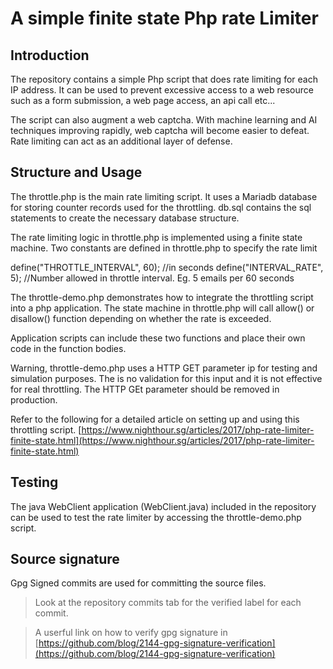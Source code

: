 # A simple finite state Php rate Limiter

## Introduction
The repository contains a simple Php script that does rate limiting for each IP address. It can be used to prevent excessive access to a web resource such as a form submission, a web page access, an api call etc... 

The script can also augment a web captcha. With machine learning and AI techniques improving rapidly, web captcha will become easier to defeat. Rate limiting can act as an additional layer of defense. 


## Structure and Usage
The throttle.php is the main rate limiting script. It uses a Mariadb database for storing counter records used for the throttling. 
db.sql contains the sql statements to create the necessary database structure. 

The rate limiting logic in throttle.php is implemented using a finite state machine. 
Two constants are defined in throttle.php to specify the rate limit

define("THROTTLE_INTERVAL", 60); //in seconds
define("INTERVAL_RATE", 5); //Number allowed in throttle interval. Eg. 5 emails per 60 seconds

The throttle-demo.php demonstrates how to integrate the throttling script into a php application. 
The state machine in throttle.php will call allow() or disallow() function depending on whether the rate is exceeded. 

Application scripts can include these two functions and place their own code in the function bodies. 

Warning, throttle-demo.php uses a HTTP GET parameter ip for testing and simulation purposes. The is no validation for this input and it is not effective for real throttling. The HTTP GEt parameter should be removed in production. 

Refer to the following for a detailed article on setting up and using this throttling script. 
[https://www.nighthour.sg/articles/2017/php-rate-limiter-finite-state.html](https://www.nighthour.sg/articles/2017/php-rate-limiter-finite-state.html)

## Testing

The java WebClient application (WebClient.java) included in the repository can be used to test the rate limiter by accessing the throttle-demo.php script. 


## Source signature
Gpg Signed commits are used for committing the source files. 

> Look at the repository commits tab for the verified label for each commit. 

> A userful link on how to verify gpg signature in [https://github.com/blog/2144-gpg-signature-verification](https://github.com/blog/2144-gpg-signature-verification)

